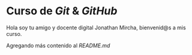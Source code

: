 # Curso de _Git_ & _GitHub_

Hola soy tu amigo y docente digital Jonathan Mircha, bienvenid@s a mis curso.

Agregando más contenido al _README.md_
